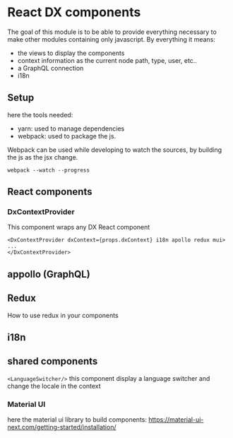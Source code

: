 # React DX components
The goal of this module is to be able to provide everything necessary to make other modules containing only javascript.
By everything it means:
- the views to display the components
- context information as the current node path, type, user, etc..
- a GraphQL connection 
- i18n

## Setup

here the tools needed:
- yarn: used to manage dependencies 
- webpack: used to package the js. 

Webpack can be used while developing to watch the sources, by building the js as the jsx change.

``` webpack --watch --progress ```

## React components
### DxContextProvider
This component wraps any DX React component 

```
<DxContextProvider dxContext={props.dxContext} i18n apollo redux mui>
...
</DxContextProvider>
```

## appollo (GraphQL)

## Redux
How to use redux in your components

## i18n

## shared components
`<LanguageSwitcher/>` this component display a language switcher and change the locale in the context

### Material UI
here the material ui library to build components:
https://material-ui-next.com/getting-started/installation/ 